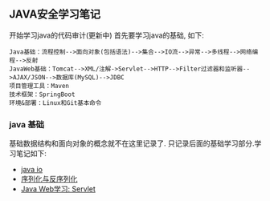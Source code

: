 ## JAVA安全学习笔记

开始学习java的代码审计(更新中)
首先要学习java的基础, 如下:
```
Java基础：流程控制-->面向对象(包括语法)-->集合-->IO流-->异常-->多线程-->网络编程-->反射 
JavaWeb基础：Tomcat-->XML/注解->Servlet-->HTTP-->Filter过滤器和监听器-->AJAX/JSON-->数据库(MySQL)-->JDBC  
项目管理工具：Maven  
技术框架：SpringBoot  
环境&部署：Linux和Git基本命令

```

### java 基础
基础数据结构和面向对象的概念就不在这里记录了. 只记录后面的基础学习部分.学习笔记如下:
- [java io](https://github.com/1dayluo/java-/blob/main/java%20io/Java%20IO.md)
- [序列化与反序列化](https://github.com/1dayluo/java-/blob/main/serializable/%E5%BA%8F%E5%88%97%E5%8C%96%E4%B8%8E%E5%8F%8D%E5%BA%8F%E5%88%97%E5%8C%96.md)
- [Java Web学习: Servlet](https://github.com/1dayluo/java-/blob/main/servlet/Servlet.md)

